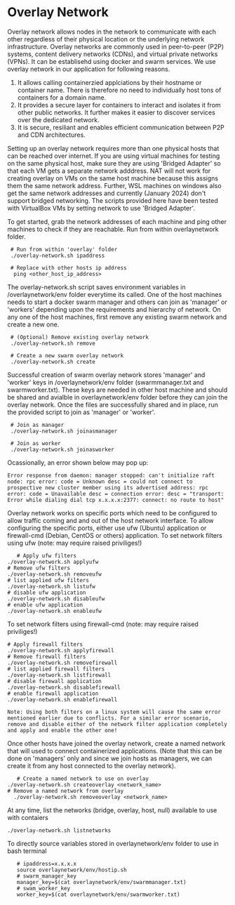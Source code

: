 # Overlay Network

Overlay network allows nodes in the network to communicate with each other regardless of their physical location or the underlying network infrastructure. Overlay networks are commonly used in peer-to-peer (P2P) systems, content delivery networks (CDNs), and virtual private networks (VPNs). It can be establisehd using docker and swarm services. We use overlay network in our application for following reasons. 

1. It allows calling containerzied applciations by their hostname or container name. There is therefore no need to individually host tons of containers for a domain name.
2. It provides a secure layer for containers to interact and isolates it from other public networks. It further makes it easier to discover services over the dedicated network.
3. It is secure, resiliant and enables efficient communication between P2P and CDN architectures. 

Setting up an overlay network requires more than one physical hosts that can be reached over internet. If you are using virtual machines for testing on the same physical host, make sure they are using 'Bridged Adapter' so that each VM gets a separate network adddress. NAT will not work for creating overlay on VMs on the same host machine because this assigns them the same network address. Further, WSL machines on windows also get the same network addresses and currently (January 2024) don't support bridged networking. The scripts provided here have been tested with VirtualBox VMs by setting network to use 'Bridged Adapter'.  

To get started, grab the network addresses of each machine and ping other machines to check if they are reachable. Run from within overlaynetwork folder. 

     # Run from within 'overlay' folder
     ./overlay-network.sh ipaddress
     
     # Replace with other hosts ip address    
      ping <other_host_ip_address>
	
The overlay-network.sh script saves environment variables in /overlaynetwork/env folder everytime its called. One of the host machines needs to start a docker swarm manager and others can join as 'manager' or 'workers' depending upon the requirements and hierarchy of network. On any one of the host machines, first remove any existing swarm network and create a new one. 

     # (Optional) Remove existing overlay network 
     ./overlay-network.sh remove
     
     # Create a new swarm overlay network 
     ./overlay-network.sh create
     
     
Successful creation of swarm overlay network stores 'manager' and 'worker' keys in /overlaynetwork/env folder (swarmmanager.txt and swarmworker.txt). These keys are needed in other host machine and should be shared and avialble in overlaynetwork/env folder before they can join the overlay network. Once the files are successfully shared and in place, run the provided script to join as 'manager' or 'worker'.

     # Join as manager 
     ./overlay-network.sh joinasmanager
     
     # Join as worker
     ./overlay-network.sh joinasworker
     
Ocassionally, an error shown below may pop up:    

`Error response from daemon: manager stopped: can't initialize raft node: rpc error: code = Unknown desc = could not connect to prospective new cluster member using its advertised address: rpc error: code = Unavailable desc = connection error: desc = "transport: Error while dialing dial tcp x.x.x.x:2377: connect: no route to host"`

Overlay network works on specific ports which need to be configured to allow traffic coming and and out of the host network interface. To allow configuring the specific ports, either use ufw (Ubuntu) application or firewall-cmd (Debian, CentOS or others) application. To set network filters using ufw (note: may require raised priviliges!)

       # Apply ufw filters
	./overlay-network.sh applyufw
	# Remove ufw filters
	./overlay-network.sh removeufw
	# list applied ufw filters 
	./overlay-network.sh listufw
	# disable ufw application 
	./overlay-network.sh disableufw
	# enable ufw application 
	./overlay-network.sh enableufw
	
To set network filters using firewall-cmd (note: may require raised priviliges!)

	# Apply firewall filters
	./overlay-network.sh applyfirewall
	# Remove firewall filters
	./overlay-network.sh removefirewall
	# list applied firewall filters 
	./overlay-network.sh listfirewall
	# disable firewall application 
	./overlay-network.sh disablefirewall
	# enable firewall application 
	./overlay-network.sh enablefirewall	

`Note: Using both filters on a linux system will cause the same error mentioned earlier due to conflicts. For a similar error scenario, remove and disable either of the network filter application completely and apply and enable the other one!`
 
Once other hosts have joined the overlay network, create a named network that will used to connect containerized applications. (Note that this can be done on 'managers' only and since we join hosts as managers, we can create it from any host connected to the overlay network).

       # Create a named network to use on overlay 
	./overlay-network.sh createoverlay <network_name>
	# Remove a named network from overlay
      ./overlay-network.sh removeoverlay <network_name>
      

At any time, list the networks (bridge, overlay, host, null) available to use with contaiers


 	./overlay-network.sh listnetworks 


To directly source variables stored in overlaynetwork/env folder to use in bash terminal 

       # ipaddress=x.x.x.x
       source overlaynetwork/env/hostip.sh
       # swarm_manager_key
       manager_key=$(cat overlaynetwork/env/swarmmanager.txt)
       # swam_worker_key
       worker_key=$(cat overlaynetwork/env/swarmworker.txt)
       
